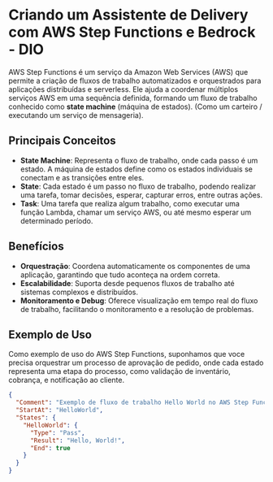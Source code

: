 # Criando um Assistente de Delivery com AWS Step Functions e Bedrock - DIO

AWS Step Functions é um serviço da Amazon Web Services (AWS) que permite a criação de fluxos de trabalho automatizados e orquestrados para aplicações distribuídas e serverless. Ele ajuda a coordenar múltiplos serviços AWS em uma sequência definida, formando um fluxo de trabalho conhecido como **state machine** (máquina de estados).
(Como um carteiro / executando um serviço de mensageria).

## Principais Conceitos

- **State Machine**: Representa o fluxo de trabalho, onde cada passo é um estado. A máquina de estados define como os estados individuais se conectam e as transições entre eles.
- **State**: Cada estado é um passo no fluxo de trabalho, podendo realizar uma tarefa, tomar decisões, esperar, capturar erros, entre outras ações.
- **Task**: Uma tarefa que realiza algum trabalho, como executar uma função Lambda, chamar um serviço AWS, ou até mesmo esperar um determinado período.

## Benefícios

- **Orquestração**: Coordena automaticamente os componentes de uma aplicação, garantindo que tudo aconteça na ordem correta.
- **Escalabilidade**: Suporta desde pequenos fluxos de trabalho até sistemas complexos e distribuídos.
- **Monitoramento e Debug**: Oferece visualização em tempo real do fluxo de trabalho, facilitando o monitoramento e a resolução de problemas.

## Exemplo de Uso

Como exemplo de uso do AWS Step Functions, suponhamos que voce precisa orquestrar um processo de aprovação de pedido, onde cada estado representa uma etapa do processo, como validação de inventário, cobrança, e notificação ao cliente.

```json
{
  "Comment": "Exemplo de fluxo de trabalho Hello World no AWS Step Functions",
  "StartAt": "HelloWorld",
  "States": {
    "HelloWorld": {
      "Type": "Pass",
      "Result": "Hello, World!",
      "End": true
    }
  }
}
